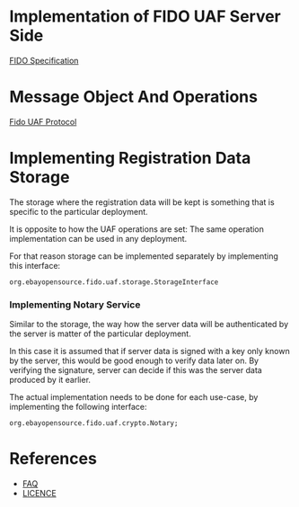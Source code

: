 # Implementation of FIDO UAF Server Side
[FIDO Specification](http://fidoalliance.org/specifications/download)

# Message Object And Operations
[Fido UAF Protocol](http://fidoalliance.org/specs/fido-uaf-v1.0-ps-20141208/fido-uaf-protocol-v1.0-ps-20141208.html)

# Implementing Registration Data Storage
The storage where the registration data will be kept is something that is specific to the particular deployment.

It is opposite to how the UAF operations are set: The same operation implementation can be used in any deployment.

For that reason storage can be implemented separately by implementing this interface:
```
org.ebayopensource.fido.uaf.storage.StorageInterface
```

### Implementing Notary Service
Similar to the storage, the way how the server data will be authenticated by the server is matter of the particular deployment.

In this case it is assumed that if server data is signed with a key only known by the server, this would be good enough to verify data later on. By verifying the signature, server can decide if this was the server data produced by it earlier.

The actual implementation needs to be done for each use-case, by implementing the following interface:
```
org.ebayopensource.fido.uaf.crypto.Notary;
```

# References
- [FAQ](FAQ.md)
- [LICENCE](LICENCE.md)
